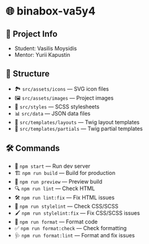 # 🌐 binabox-va5y4

## 👤 Project Info

- Student: Vasilis Moysidis
- Mentor: Yurii Kapustin

## 📁 Structure

- 🏞️ `src/assets/icons` — SVG icon files
- 🖼️ `src/assets/images` — Project images
- 🎨 `src/styles` — SCSS stylesheets
- 📊 `src/data` — JSON data files
- 🌳 `src/templates/layouts` — Twig layout templates
- 🧩 `src/templates/partials` — Twig partial templates

## 🛠️ Commands

- 🚀 `npm start` — Run dev server
- 🏗️ `npm run build` — Build for production
- 👀 `npm run preview` — Preview build
- 🔍 `npm run lint` — Check HTML
- 🛠️ `npm run lint:fix` — Fix HTML issues
- 🎨 `npm run stylelint` — Check CSS/SCSS
- 🖌️ `npm run stylelint:fix` — Fix CSS/SCSS issues
- 🧹 `npm run format` — Format code
- ✅ `npm run format:check` — Check formatting
- 🩺 `npm run format:lint` — Format and fix issues
